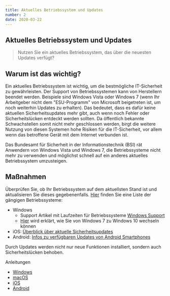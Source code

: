 ```yaml
---
title: Aktuelles Betriebssystem und Updates
number: 2
date: 2020-03-22
---
```


## Aktuelles Betriebssystem und Updates

> Nutzen Sie ein aktuelles Betriebssystem, das über die neuesten Updates verfügt?

## Warum ist das wichtig?

Ein aktuelles Betriebssystem ist wichtig, um die bestmögliche IT-Sicherheit zu gewährleisten. Der Support von Betriebssystemen kann von Herstellern beendet werden. Beispiele sind Windows Vista oder Windows 7 (wenn Ihr Arbeitgeber nicht dem "ESU-Programm" von Micro­soft beigetreten ist, um noch weiterhin Updates zu erhalten). Das bedeutet, dass es dafür keine aktuellen Sicherheitsupdates mehr gibt, auch wenn noch Fehler oder Sicherheitslücken entdeckt werden sollten. Da öffentlich bekannte Schwachstellen somit nicht mehr geschlossen werden, birgt die weitere Nutzung von diesen Systemen hohe Risiken für die IT-Sicherheit, vor allem wenn das betroffene Gerät mit dem Internet verbunden ist. 

Das Bundesamt für Sicherheit in der Informationstechnik (BSI) rät Anwendern von Windows Vista und Windows 7, die Betriebssysteme nicht mehr zu verwenden und möglichst schnell auf ein anderes aktuelles Betriebssystem umzusteigen.

## Maßnahmen

Überprüfen Sie, ob Ihr Betriebssystem auf dem aktuellsten Stand ist und aktualisieren Sie dieses gegebenenfalls. <a href="https://www.teltarif.de/tag/betriebssystem/" target="_blank">Hier</a> finden Sie eine Liste der gängigen Betriebssysteme:

* Windows
  * Support Artikel mit Laufzeiten für Betriebssysteme <a href="https://support.microsoft.com/en-us/help/13853/windows-lifecycle-fact-sheet" target="_blank">Windows Support</a>
  * <a href="https://docs.microsoft.com/de-de/windows/deployment/deploy-windows-mdt/refresh-a-windows-7-computer-with-windows-10" target="_blank">Hier</a> wird erklärt, wie Sie von Windows 7 zu Windows 10 wechseln können
* iOS: <a href="https://support.apple.com/de-de/HT201222" target="_blank">Überblick über aktuelle Sicherheitsupdates</a>
* Android: <a href="https://www.netzwelt.de/news/176833-android-update-grosse-android-update-fahrplan.html" target="_blank">Infos zu verfügbaren Updates von Android Smartphones</a>

Durch Updates werden nicht nur neue Funktionen installiert, sondern auch Sicherheitslücken behoben. 

Anleitungen

* <a target="_blank"  href="https://support.microsoft.com/de-de/help/4027667/windows-10-update">Windows</a>
* <a target="_blank" href="https://support.apple.com/de-de/HT201541">macOS</a>
* <a target="_blank" href="https://support.apple.com/de-de/HT204204">iOS</a>
* <a target="_blank" href="https://support.google.com/android/answer/7680439?hl=de">Android</a>
